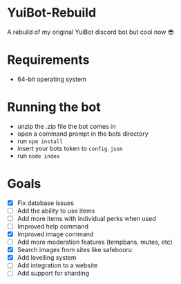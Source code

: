 # YuiBot-Rebuild
A rebuild of my original YuiBot discord bot but cool now :sunglasses:

# Requirements
* 64-bit operating system

# Running the bot
* unzip the .zip file the bot comes in
* open a command prompt in the bots directory
* run `npm install`
* insert your bots token to `config.json`
* run `node index`

# Goals
- [x] Fix database issues
- [ ] Add the ability to use items
- [ ] Add more items with individual perks when used
- [ ] Improved help command
- [x] Improved image command
- [ ] Add more moderation features (tempbans, mutes, etc)
- [x] Search images from sites like safebooru
- [x] Add levelling system
- [ ] Add integration to a website
- [ ] Add support for sharding
